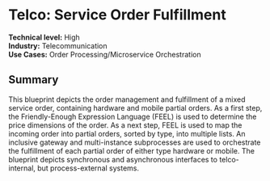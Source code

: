 # Telco: Service Order Fulfillment

**Technical level:** High
<br>
**Industry:** Telecommunication
<br>
**Use Cases:** Order Processing/Microservice Orchestration

## Summary

This blueprint depicts the order management and fulfillment of a mixed service order, containing hardware and mobile partial orders. As a first step, the Friendly-Enough Expression Language (FEEL) is used to determine the price dimensions of the order. As a next step, FEEL is used to map the incoming order into partial orders, sorted by type, into multiple lists. An inclusive gateway and multi-instance subprocesses are used to orchestrate the fulfillment of each partial order of either type hardware or mobile. The blueprint depicts synchronous and asynchronous interfaces to telco-internal, but process-external systems.
